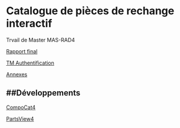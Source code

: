 # Catalogue de pièces de rechange interactif
Trvail de Master MAS-RAD4

[Rapport final](https://github.com/sebastienvial/TM-MAS-RAD4/blob/main/Vial%20S%C3%A9bastien_Rapport_Final_012.pdf)

[TM Authentification](https://github.com/sebastienvial/TM-MAS-RAD4/blob/main/Annexes/Vial%20S%C3%A9bastien_Authentification%20TM-signed.pdf)

[Annexes](https://github.com/sebastienvial/TM-MAS-RAD4/tree/main/Annexes)

##Développements
---

[CompoCat4](https://github.com/sebastienvial/compocat4)

[PartsView4](https://github.com/sebastienvial/partsview4)
